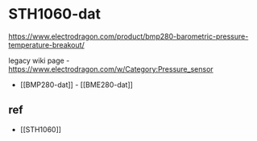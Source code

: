 
# STH1060-dat

https://www.electrodragon.com/product/bmp280-barometric-pressure-temperature-breakout/


legacy wiki page - https://www.electrodragon.com/w/Category:Pressure_sensor

- [[BMP280-dat]] - [[BME280-dat]]

## ref 

- [[STH1060]]